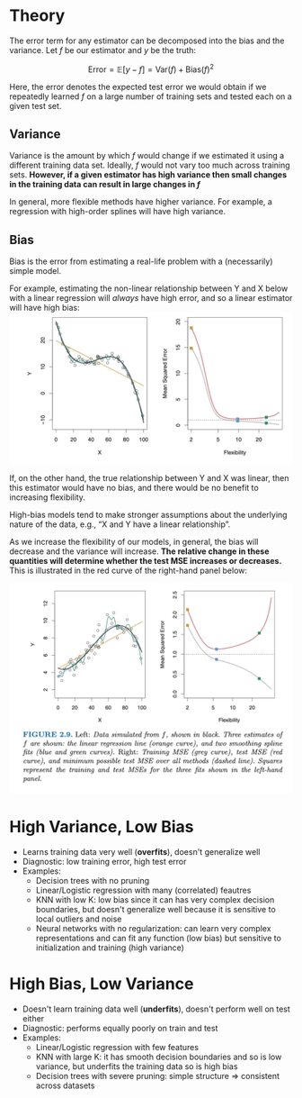# Theory
The error term for any estimator can be decomposed into the bias and the variance. Let $f$ be our estimator and $y$ be the truth:
  
$$\text{Error} = \mathbb{E}[y-f] = \text{Var}(f) + \text{Bias}(f)^2$$

Here, the error denotes the expected test error we would obtain if we repeatedly learned $f$ on a large number of training sets and tested each on a given test set. 


## Variance
Variance is the amount by which $f$ would change if we estimated it using a different training data set. Ideally, $f$ would not vary too much across training sets. **However, if a given estimator has high variance then small changes in the training data can result in large changes in $f$** 

In general, more flexible methods have higher variance. For example, a regression with high-order splines will have high variance. 

## **Bias** 
Bias is the error from estimating a real-life problem with a (necessarily) simple model. 

For example, estimating the non-linear relationship between Y and X below with a linear regression will _always_ have high error, and so a linear estimator will have high bias:
<img src="imgs/Pasted Graphic.png">

If, on the other hand, the true relationship between Y and X was linear, then this estimator would have no bias, and there would be no benefit to increasing flexibility. 

High-bias models tend to make stronger assumptions about the underlying nature of the data, e.g., “X and Y have a linear relationship”.

As we increase the flexibility of our models, in general, the bias will decrease and the variance will increase. **The relative change in these quantities will determine whether the test MSE increases or decreases.** This is illustrated in the red curve of the right-hand panel below:

<img src="imgs/FIGURE 2.9. Left Data simulated from, shown in black. Three estimates on.png">

# High Variance, Low Bias

* Learns training data very well (**overfits**), doesn't generalize well
* Diagnostic: low training error, high test error
* Examples:
	* Decision trees with no pruning
	* Linear/Logistic regression with many (correlated) feautres
	* KNN with low K: low bias since it can has very complex decision boundaries, but doesn't generalize well because it is sensitive to local outliers and noise
	* Neural networks with no regularization: can learn very complex representations and can fit any function (low bias) but sensitive to initialization and training (high variance)

# High Bias, Low Variance

- Doesn't learn training data well (**underfits**), doesn't perform well on test either
- Diagnostic: performs equally poorly on train and test
- Examples:
	- Linear/Logistic regression with few features
	- KNN with large K: it has smooth decision boundaries and so is low variance, but underfits the training data so is high bias
	- Decision trees with severe pruning: simple structure => consistent across datasets